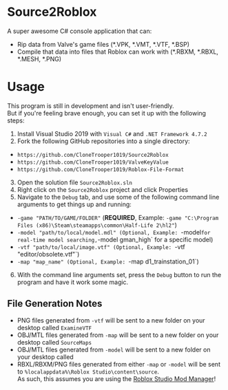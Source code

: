 # Source2Roblox

A super awesome C# console application that can:
- Rip data from Valve's game files (*.VPK, *.VMT, *.VTF, *.BSP)
- Compile that data into files that Roblox can work with (*.RBXM, *.RBXL, *.MESH, *.PNG)

# Usage

This program is still in development and isn't user-friendly.<br/>
But if you're feeling brave enough, you can set it up with the following steps:

1. Install Visual Studio 2019 with `Visual C#` and `.NET Framework 4.7.2`
2. Fork the following GitHub repositories into a single directory:
- `https://github.com/CloneTrooper1019/Source2Roblox`
- `https://github.com/CloneTrooper1019/ValveKeyValue`
- `https://github.com/CloneTrooper1019/Roblox-File-Format`
3. Open the solution file `Source2Roblox.sln`
4. Right click on the `Source2Roblox` project and click Properties
5. Navigate to the `Debug` tab, and use some of the following command line arguments to get things up and running:

- `-game "PATH/TO/GAME/FOLDER"` (**REQUIRED**, Example: `-game "C:\Program Files (x86)\Steam\steamapps\common\Half-Life 2\hl2"`)
- `-model "path/to/local/model.mdl" (Optional, Example: `-model` for real-time model searching, `-model gman_high` for a specific model)
- `-vtf "path/to/local/image.vtf" (Optional, Example: `-vtf "editor/obsolete.vtf"`)
- `-map "map_name" (Optional, Example: `-map d1_trainstation_01`)

6. With the command line arguments set, press the `Debug` button to run the program and have it work some magic.

## File Generation Notes

- PNG files generated from `-vtf` will be sent to a new folder on your desktop called `ExamineVTF`
- OBJ/MTL files generated from `-map` will be sent to a new folder on your desktop called `SourceMaps`
- OBJ/MTL files generated from `-model` will be sent to a new folder on your desktop called 
- RBXL/RBXM/PNG files generated from either `-map` or `-model` will be sent to `%localappdata%\Roblox Studio\content\source`.<br/>
As such, this assumes you are using the [Roblox Studio Mod Manager](https://github.com/CloneTrooper1019/Roblox-Studio-Mod-Manager)!
